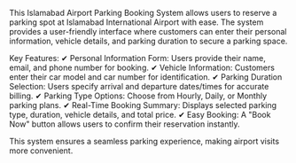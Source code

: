 
This Islamabad Airport Parking Booking System allows users to reserve a parking spot at Islamabad International Airport with ease. The system provides a user-friendly interface where customers can enter their personal information, vehicle details, and parking duration to secure a parking space.

Key Features: ✔ Personal Information Form: Users provide their name, email, and phone number for booking. ✔ Vehicle Information: Customers enter their car model and car number for identification. ✔ Parking Duration Selection: Users specify arrival and departure dates/times for accurate billing. ✔ Parking Type Options: Choose from Hourly, Daily, or Monthly parking plans. ✔ Real-Time Booking Summary: Displays selected parking type, duration, vehicle details, and total price. ✔ Easy Booking: A "Book Now" button allows users to confirm their reservation instantly.

This system ensures a seamless parking experience, making airport visits more convenient.
